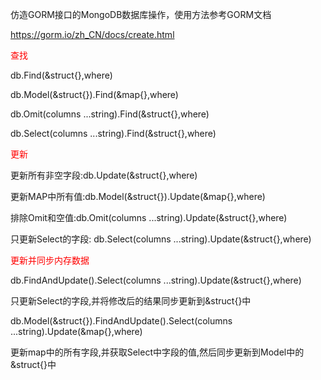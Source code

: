 仿造GORM接口的MongoDB数据库操作，使用方法参考GORM文档

https://gorm.io/zh_CN/docs/create.html

<font color='red'>查找</font>

db.Find(&struct{},where)

db.Model(&struct{}).Find(&map{},where)

db.Omit(columns ...string).Find(&struct{},where)

db.Select(columns ...string).Find(&struct{},where)

<font color='red'>更新</font>

更新所有非空字段:db.Update(&struct{},where)

更新MAP中所有值:db.Model(&struct{}).Update(&map{},where)

排除Omit和空值:db.Omit(columns ...string).Update(&struct{},where)

只更新Select的字段: db.Select(columns ...string).Update(&struct{},where)


<font color='red'>更新并同步内存数据</font>

db.FindAndUpdate().Select(columns ...string).Update(&struct{},where)

只更新Select的字段,并将修改后的结果同步更新到&struct{}中

db.Model(&struct{}).FindAndUpdate().Select(columns ...string).Update(&map{},where)

更新map中的所有字段,并获取Select中字段的值,然后同步更新到Model中的&struct{}中